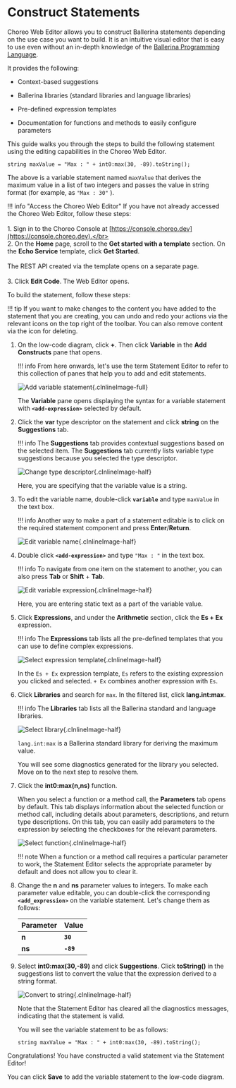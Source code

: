 # Construct Statements

Choreo Web Editor allows you to construct Ballerina statements depending on the use case you want to build. It is an intuitive visual editor that is easy to use even without an in-depth knowledge of the [Ballerina Programming Language](https://ballerina.io/).

It provides the following:

- Context-based suggestions

- Ballerina libraries (standard libraries and language libraries)

- Pre-defined expression templates

- Documentation for functions and methods to easily configure parameters

This guide walks you through the steps to build the following statement using the editing capabilities in the Choreo Web Editor.

```
string maxValue = "Max : " + int0:max(30, -89).toString();
```

The above is a variable statement named `maxValue` that derives the maximum value in a list of two integers and passes the value in string format (for example, as `"Max : 30"` ).

!!! info "Access the Choreo Web Editor"
    If you have not already accessed the Choreo Web Editor, follow these steps:</br></br>
     1. Sign in to the Choreo Console at [https://console.choreo.dev](https://console.choreo.dev).</br></br> 
     2. On the **Home** page, scroll to the **Get started with a template** section. On the **Echo Service** template, click **Get Started**.</br></br>
        The REST API created via the template opens on a separate page.</br></br>
     3. Click **Edit Code**. The Web Editor opens.

To build the statement, follow these steps:

!!! tip
    If you want to make changes to the content you have added to the statement that you are creating, you can undo and redo your actions via the relevant icons on the top right of the toolbar. You can also remove content via the icon for deleting.

1. On the low-code diagram, click **+**. Then click **Variable** in the **Add Constructs** pane that opens.

    !!! info
        From here onwards, let's use the term Statement Editor to refer to this collection of panes that help you to add and edit statements.

    ![Add variable statement](../assets/img/statement-editor/add-variable-statement.png){.cInlineImage-full}

    The **Variable** pane opens displaying the syntax for a variable statement with **`<add-expression>`** selected by default.

2. Click the **var** type descriptor on the statement and click **string** on the **Suggestions** tab.

    !!! info
        The **Suggestions** tab provides contextual suggestions based on the selected item. The **Suggestions** tab currently lists variable type suggestions because you selected the type descriptor.    

    ![Change type descriptor](../assets/img/statement-editor/change-type-descriptor.gif){.cInlineImage-half}

    Here, you are specifying that the variable value is a string.

3. To edit the variable name, double-click **`variable`** and type `maxValue` in the text box.

    !!! info
        Another way to make a part of a statement editable is to click on the required statement component and press  **Enter**/**Return**.

    ![Edit variable name](../assets/img/statement-editor/edit-variable-name.gif){.cInlineImage-half}

4. Double click **`<add-expression>`** and type `"Max : "` in the text box.

    !!! info
        To navigate from one item on the statement to another, you can also press **Tab** or **Shift** + **Tab**.

    ![Edit variable expression](../assets/img/statement-editor/edit-variable-expression.gif){.cInlineImage-half}

    Here, you are entering static text as a part of the variable value.

5. Click **Expressions**, and under the **Arithmetic** section, click the **Es + Ex** expression.

    !!! info
        The **Expressions** tab lists all the pre-defined templates that you can use to define complex expressions.

    ![Select expression template](../assets/img/statement-editor/select-expression-template.gif){.cInlineImage-half}

    In the `Es + Ex` expression template, `Es` refers to the existing expression you clicked and selected. `+ Ex` combines another expression with `Es`.

6. Click **Libraries** and search for `max`. In the filtered list, click  **lang.int:max**.

    !!! info
        The **Libraries** tab lists all the Ballerina standard and language libraries.

    ![Select library](../assets/img/statement-editor/select-library.gif){.cInlineImage-half}

    `lang.int:max` is a Ballerina standard library for deriving the maximum value.

     You will see some diagnostics generated for the library you selected. Move on to the next step to resolve them. 

7. Click the **int0:max(n,ns)** function. 

     When you select a function or a method call, the **Parameters** tab opens by default. This tab displays information about the selected function or method call, including details about parameters, descriptions, and return type descriptions. On this tab, you can easily add parameters to the expression by selecting the checkboxes for the relevant parameters.

     ![Select function](../assets/img/statement-editor/select-function.gif){.cInlineImage-half}

      !!! note
          When a function or a method call requires a particular parameter to work, the Statement Editor selects the appropriate parameter by default and does not allow you to clear it.

8. Change the **n** and **ns** parameter values to integers. To make each parameter value editable, you can double-click the corresponding **`<add_expression>`** on the variable statement. Let's change them as follows:

     | **Parameter** | **Value** |
     |---------------|-----------|
     | **n**         | **`30`**  |
     | **ns**        | **`-89`** |

9. Select **int0:max(30,-89)** and click **Suggestions**. Click **toString()** in the suggestions list to convert the value that the expression derived to a string format.

     ![Convert to string](../assets/img/statement-editor/convert-to-string.gif){.cInlineImage-half}

     Note that the Statement Editor has cleared all the diagnostics messages, indicating that the statement is valid.

     You will see the variable statement to be as follows:

     ```
     string maxValue = "Max : " + int0:max(30, -89).toString();
     ```
    
Congratulations! You have constructed a valid statement via the Statement Editor!

You can click **Save** to add the variable statement to the low-code diagram.


